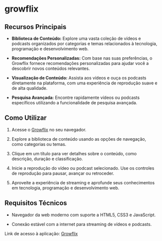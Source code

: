 # growflix

## Recursos Principais

- **Biblioteca de Conteúdo:** Explore uma vasta coleção de vídeos e podcasts organizados por categorias e temas relacionados à tecnologia, programação e desenvolvimento web.

- **Recomendações Personalizadas:** Com base nas suas preferências, o Growflix fornece recomendações personalizadas para ajudar você a descobrir novos conteúdos relevantes.

- **Visualização de Conteúdo:** Assista aos vídeos e ouça os podcasts diretamente na plataforma, com uma experiência de reprodução suave e de alta qualidade.

- **Pesquisa Avançada:** Encontre rapidamente vídeos ou podcasts específicos utilizando a funcionalidade de pesquisa avançada.

## Como Utilizar

1. Acesse o [Growflix](https://growflix-jean-costa.vercel.app/) no seu navegador.

2. Explore a biblioteca de conteúdo usando as opções de navegação, como categorias ou temas.

3. Clique em um título para ver detalhes sobre o conteúdo, como descrição, duração e classificação.

4. Inicie a reprodução do vídeo ou podcast selecionado. Use os controles de reprodução para pausar, avançar ou retroceder.

5. Aproveite a experiência de streaming e aprofunde seus conhecimentos em tecnologia, programação e desenvolvimento web.

## Requisitos Técnicos

- Navegador da web moderno com suporte a HTML5, CSS3 e JavaScript.

- Conexão estável com a internet para streaming de vídeos e podcasts.


Link de acesso à aplicação: [Growflix](https://growflix-jean-costa.vercel.app/)
